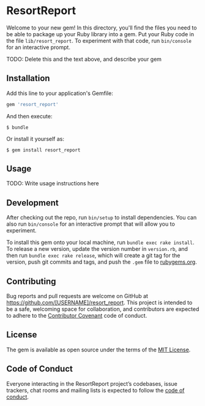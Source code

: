 # ResortReport

Welcome to your new gem! In this directory, you'll find the files you need to be able to package up your Ruby library into a gem. Put your Ruby code in the file `lib/resort_report`. To experiment with that code, run `bin/console` for an interactive prompt.

TODO: Delete this and the text above, and describe your gem

## Installation

Add this line to your application's Gemfile:

```ruby
gem 'resort_report'
```

And then execute:

    $ bundle

Or install it yourself as:

    $ gem install resort_report

## Usage

TODO: Write usage instructions here

## Development

After checking out the repo, run `bin/setup` to install dependencies. You can also run `bin/console` for an interactive prompt that will allow you to experiment.

To install this gem onto your local machine, run `bundle exec rake install`. To release a new version, update the version number in `version.rb`, and then run `bundle exec rake release`, which will create a git tag for the version, push git commits and tags, and push the `.gem` file to [rubygems.org](https://rubygems.org).

## Contributing

Bug reports and pull requests are welcome on GitHub at https://github.com/[USERNAME]/resort_report. This project is intended to be a safe, welcoming space for collaboration, and contributors are expected to adhere to the [Contributor Covenant](http://contributor-covenant.org) code of conduct.

## License

The gem is available as open source under the terms of the [MIT License](https://opensource.org/licenses/MIT).

## Code of Conduct

Everyone interacting in the ResortReport project’s codebases, issue trackers, chat rooms and mailing lists is expected to follow the [code of conduct](https://github.com/[USERNAME]/resort_report/blob/master/CODE_OF_CONDUCT.md).
